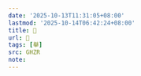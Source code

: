 ```yaml
---
date: '2025-10-13T11:31:05+08:00'
lastmod: '2025-10-14T06:42:24+08:00'
title: 󰨍
url: 󰨍
tags: [舉]
src: GHZR
note:
---
```

